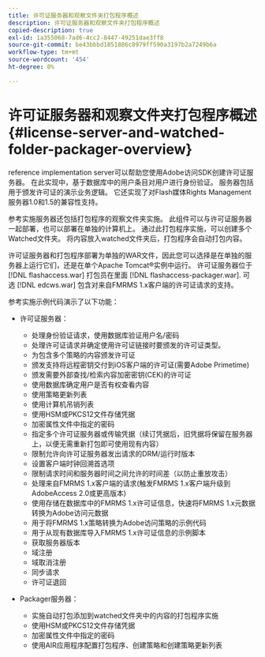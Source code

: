 ```yaml
---
title: 许可证服务器和观察文件夹打包程序概述
description: 许可证服务器和观察文件夹打包程序概述
copied-description: true
exl-id: 1a355068-7ad6-4cc2-8447-49251dae3ff8
source-git-commit: be43bbbd1051886c8979ff590a3197b2a7249b6a
workflow-type: tm+mt
source-wordcount: '454'
ht-degree: 0%

---
```


# 许可证服务器和观察文件夹打包程序概述 {#license-server-and-watched-folder-packager-overview}

reference implementation server可以帮助您使用Adobe访问SDK创建许可证服务器。 在此实现中，基于数据库中的用户条目对用户进行身份验证。 服务器包括用于颁发许可证的演示业务逻辑。 它还实现了对Flash媒体Rights Management服务器1.0和1.5的兼容性支持。

参考实施服务器还包括打包程序的观察文件夹实施。 此组件可以与许可证服务器一起部署，也可以部署在单独的计算机上。 通过此打包程序实施，可以创建多个Watched文件夹。 将内容放入watched文件夹后，打包程序会自动打包内容。

许可证服务器和打包程序部署为单独的WAR文件，因此您可以选择是在单独的服务器上运行它们，还是在单个Apache Tomcat®实例中运行。 许可证服务器位于 [!DNL flashaccess.war] 打包员在里面 [!DNL flashaccess-packager.war]. 可选 [!DNL edcws.war] 包含对来自FMRMS 1.x客户端的许可证请求的支持。

参考实施示例代码演示了以下功能：

* 许可证服务器：

   * 处理身份验证请求，使用数据库验证用户名/密码
   * 处理许可证请求并确定使用许可证链接时要颁发的许可证类型。
   * 为包含多个策略的内容颁发许可证
   * 颁发支持将远程密钥交付到iOS客户端的许可证(需要Adobe Primetime)
   * 颁发需要外部查找/检索内容加密密钥(CEK)的许可证
   * 使用数据库确定用户是否有权查看内容
   * 使用策略更新列表
   * 使用计算机吊销列表
   * 使用HSM或PKCS12文件存储凭据
   * 加密属性文件中指定的密码
   * 指定多个许可证服务器或传输凭据（续订凭据后，旧凭据将保留在服务器上，以便无需重新打包即可使用现有内容）
   * 限制允许向许可证服务器发出请求的DRM/运行时版本
   * 设置客户端时钟回溯首选项
   * 限制请求时间和服务器时间之间允许的时间差（以防止重放攻击）
   * 处理来自FMRMS 1.x客户端的请求(触发FMRMS 1.x客户端升级到AdobeAccess 2.0或更高版本)
   * 使用存储在数据库中的FMRMS 1.x许可证信息，快速将FMRMS 1.x元数据转换为Adobe访问元数据
   * 用于将FMRMS 1.x策略转换为Adobe访问策略的示例代码
   * 用于从现有数据库导入FMRMS 1.x许可证信息的示例脚本
   * 获取服务器版本
   * 域注册
   * 域取消注册
   * 同步请求
   * 许可证退回

* Packager服务器：

   * 实施自动打包添加到watched文件夹中的内容的打包程序实施
   * 使用HSM或PKCS12文件存储凭据
   * 加密属性文件中指定的密码
   * 使用AIR应用程序配置打包程序、创建策略和创建策略更新列表
